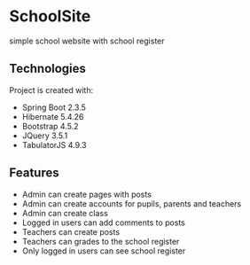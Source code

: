 # SchoolSite
simple school website with school register


## Technologies
Project is created with:
* Spring Boot 2.3.5
* Hibernate 5.4.26
* Bootstrap 4.5.2
* JQuery 3.5.1
* TabulatorJS 4.9.3

## Features
* Admin can create pages with posts
* Admin can create accounts for pupils, parents and teachers
* Admin can create class
* Logged in users can add comments to posts
* Teachers can create posts
* Teachers can grades to the school register
* Only logged in users can see school register

